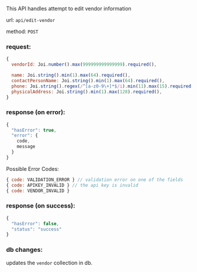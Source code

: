 This API handles attempt to edit vendor information

url: `api/edit-vendor`

method: `POST`

### request: 
```js
{
  vendorId: Joi.number().max(999999999999999).required(),

  name: Joi.string().min(1).max(64).required(),
  contactPersonName: Joi.string().min(1).max(64).required(),
  phone: Joi.string().regex(/^[a-z0-9\+]*$/i).min(11).max(15).required(),
  physicalAddress: Joi.string().min(1).max(128).required(),
}
```

### response (on error):
```js
{
  "hasError": true,
  "error": {
    code,
    message
  }
}
```

Possible Error Codes:
```js
{ code: VALIDATION_ERROR } // validation error on one of the fields
{ code: APIKEY_INVALID } // the api key is invalid
{ code: VENDOR_INVALID }
```

### response (on success):
```js
{
  "hasError": false,
  "status": "success"
}
```

### db changes:
updates the `vendor` collection in db.